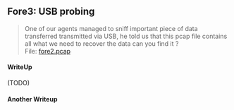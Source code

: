 ## Fore3: USB probing

> One of our agents managed to sniff important piece of data transferred transmitted via USB, he told us that this pcap file contains all what we need to recover the data can you find it ? <br>
> File: [fore2.pcap](https://github.com/TraiOi/CTF_WriteUp/blob/master/2017/AlexCTF/Forensics/lib/fore2.pcap)

#### WriteUp

(TODO)

#### Another Writeup
